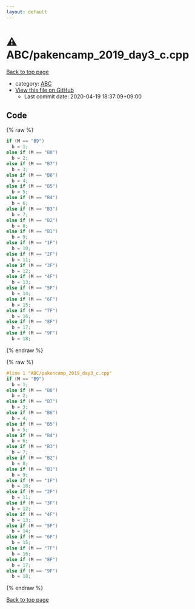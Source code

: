 ```yaml
---
layout: default
---
```


<!-- mathjax config similar to math.stackexchange -->
<script type="text/javascript" async
  src="https://cdnjs.cloudflare.com/ajax/libs/mathjax/2.7.5/MathJax.js?config=TeX-MML-AM_CHTML">
</script>
<script type="text/x-mathjax-config">
  MathJax.Hub.Config({
    TeX: { equationNumbers: { autoNumber: "AMS" }},
    tex2jax: {
      inlineMath: [ ['$','$'] ],
      processEscapes: true
    },
    "HTML-CSS": { matchFontHeight: false },
    displayAlign: "left",
    displayIndent: "2em"
  });
</script>

<script type="text/javascript" src="https://cdnjs.cloudflare.com/ajax/libs/jquery/3.4.1/jquery.min.js"></script>
<script src="https://cdn.jsdelivr.net/npm/jquery-balloon-js@1.1.2/jquery.balloon.min.js" integrity="sha256-ZEYs9VrgAeNuPvs15E39OsyOJaIkXEEt10fzxJ20+2I=" crossorigin="anonymous"></script>
<script type="text/javascript" src="../../assets/js/copy-button.js"></script>
<link rel="stylesheet" href="../../assets/css/copy-button.css" />


# :warning: ABC/pakencamp_2019_day3_c.cpp

<a href="../../index.html">Back to top page</a>

* category: <a href="../../index.html#902fbdd2b1df0c4f70b4a5d23525e932">ABC</a>
* <a href="{{ site.github.repository_url }}/blob/master/ABC/pakencamp_2019_day3_c.cpp">View this file on GitHub</a>
    - Last commit date: 2020-04-19 18:37:09+09:00




## Code

<a id="unbundled"></a>
{% raw %}
```cpp
if (M == "B9")
  b = 1;
else if (M == "B8")
  b = 2;
else if (M == "B7")
  b = 3;
else if (M == "B6")
  b = 4;
else if (M == "B5")
  b = 5;
else if (M == "B4")
  b = 6;
else if (M == "B3")
  b = 7;
else if (M == "B2")
  b = 8;
else if (M == "B1")
  b = 9;
else if (M == "1F")
  b = 10;
else if (M == "2F")
  b = 11;
else if (M == "3F")
  b = 12;
else if (M == "4F")
  b = 13;
else if (M == "5F")
  b = 14;
else if (M == "6F")
  b = 15;
else if (M == "7F")
  b = 16;
else if (M == "8F")
  b = 17;
else if (M == "9F")
  b = 18;
```
{% endraw %}

<a id="bundled"></a>
{% raw %}
```cpp
#line 1 "ABC/pakencamp_2019_day3_c.cpp"
if (M == "B9")
  b = 1;
else if (M == "B8")
  b = 2;
else if (M == "B7")
  b = 3;
else if (M == "B6")
  b = 4;
else if (M == "B5")
  b = 5;
else if (M == "B4")
  b = 6;
else if (M == "B3")
  b = 7;
else if (M == "B2")
  b = 8;
else if (M == "B1")
  b = 9;
else if (M == "1F")
  b = 10;
else if (M == "2F")
  b = 11;
else if (M == "3F")
  b = 12;
else if (M == "4F")
  b = 13;
else if (M == "5F")
  b = 14;
else if (M == "6F")
  b = 15;
else if (M == "7F")
  b = 16;
else if (M == "8F")
  b = 17;
else if (M == "9F")
  b = 18;

```
{% endraw %}

<a href="../../index.html">Back to top page</a>

